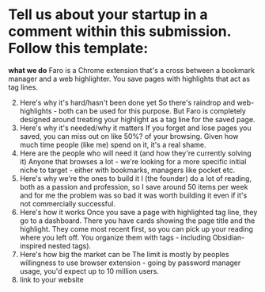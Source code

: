 # Tell us about your startup in a comment within this submission. Follow this template:

**what we do**
Faro is a Chrome extension that's a cross between a bookmark manager and a web highlighter. 
You save pages with highlights that act as tag lines.

2. Here's why it's hard/hasn't been done yet
So there's raindrop and web-highlights - both can be used for this purpose. But Faro is completely designed around treating your highlight as a tag line for the saved page.
3. Here's why it's needed/why it matters
If you forget and lose pages you saved, you can miss out on like 50%? of your browsing. Given how much time people (like me) spend on it, it's a real shame.
4. Here are the people who will need it (and how they're currently solving it)
Anyone that browses a lot - we're looking for a more specific initial niche to target - either with bookmarks, managers like pocket etc.
5. Here's why we're the ones to build it
I (the founder) do a lot of reading, both as a passion and profession, so I save around 50 items per week and for me the problem was so bad it was worth building it even if it's not commercially successful.
6. Here's how it works
Once you save a page with highlighted tag line, they go to a dashboard.
There you have cards showing the page title and the highlight. They come most recent first, so you can pick up your reading where you left off.
You organize them with tags - including Obsidian-inspired nested tags).
7. Here's how big the market can be
The limit is mostly by peoples willingness to use browser extension - going by password manager usage, you'd expect up to 10 million users.
8. link to your website